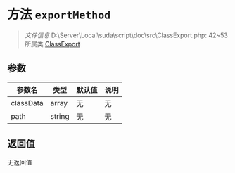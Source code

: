 # 方法 `exportMethod`

> *文件信息* D:\Server\Local\suda\script\doc\src\ClassExport.php: 42~53
> 所属类 [ClassExport](../ClassExport.md)




## 参数


| 参数名 | 类型 | 默认值 | 说明 |
|--------|-----|-------|-------|
| classData |  array | 无 | 无 |
| path |  string | 无 | 无 |



## 返回值

无返回值
